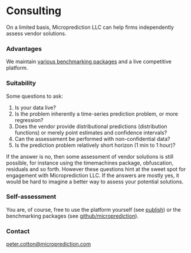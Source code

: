 # Consulting

On a limited basis, Microprediction LLC can help firms independently assess vendor solutions.

### Advantages

We maintain [various benchmarking packages](https://github.com/microprediction) and a live competitive platform.   

### Suitability

Some questions to ask:

1. Is your data live?  
2. Is the problem inherently a time-series prediction problem, or more regression?  
3. Does the vendor provide distributional predictions (distribution functions) or merely point estimates and confidence intervals?
4. Can the assessement be performed with non-confidential data?
5. Is the prediction problem relatively short horizon (1 min to 1 hour)? 

If the answer is no, then some assessment of vendor solutions is still possible, for instance using the timemachines package, obfuscation, residuals and so forth. However these questions hint at the sweet spot for engagement with Microprediction LLC. If the answers are mostly yes, it would be hard to imagine a better way to assess your potential solutions. 

### Self-assessment

You are, of course, free to use the platform yourself (see [publish](https://microprediction.github.io/microprediction/publish.html)) or the 
benchmarking packages (see [github/microprediction](https://github.com/microprediction)). 

### Contact 

peter.cotton@microprediction.com 





